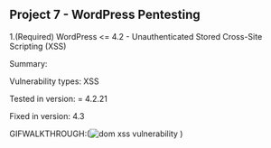 ## Project 7 - WordPress Pentesting

1.(Required) WordPress <= 4.2 - Unauthenticated Stored Cross-Site Scripting (XSS)

Summary: 

  Vulnerability types: XSS

  Tested in version: = 4.2.21
        
   Fixed in version: 4.3

GIFWALKTHROUGH:(![dom xss vulnerability](https://user-images.githubusercontent.com/17356647/46977771-a5302a80-d092-11e8-92fc-be91a98563c4.gif)
)
